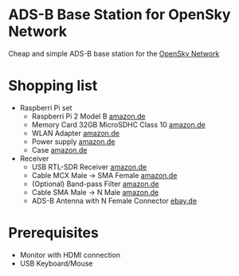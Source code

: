 ADS-B Base Station for OpenSky Network
======================================

Cheap and simple ADS-B base station for the [OpenSky Network](https://opensky-network.org/)

# Shopping list

* Raspberri Pi set
  * Raspberri Pi 2 Model B [amazon.de](https://www.amazon.de/dp/B01CPGZY3O)
  * Memory Card 32GB MicroSDHC Class 10 [amazon.de](https://www.amazon.de/dp/B01CPGZY3O)
  * WLAN Adapter [amazon.de](https://www.amazon.de/gp/product/B00416Q5KI)
  * Power supply [amazon.de](https://www.amazon.de/gp/product/B00UCSO9G6)
  * Case [amazon.de](https://www.amazon.de/gp/product/B00UCSO9G6)
* Receiver
  * USB RTL-SDR Receiver [amazon.de](https://www.amazon.de/gp/product/B00VZ1AWQA)
  * Cable MCX Male -> SMA Female [amazon.de](https://www.amazon.de/gp/product/B00V4PS1L0)
  * (Optional) Band-pass Filter [amazon.de](https://www.amazon.de/gp/product/B010GBQXK8)
  * Cable SMA Male -> N Male [amazon.de](https://www.amazon.de/gp/product/B0152WWEUO)
  * ADS-B Antenna with N Female Connector [ebay.de](http://www.ebay.de/itm/Antenna-ads-b-collinear-great-gain-for-usb-dongle-flightbox-/291800588117)
  
# Prerequisites

* Monitor with HDMI connection
* USB Keyboard/Mouse
